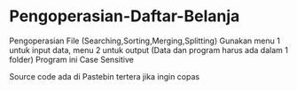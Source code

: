 # Pengoperasian-Daftar-Belanja
Pengoperasian File (Searching,Sorting,Merging,Splitting)
Gunakan menu 1 untuk input data, menu 2 untuk output (Data dan program harus ada dalam 1 folder)
Program ini Case Sensitive<br>

Source code ada di Pastebin tertera jika ingin copas
